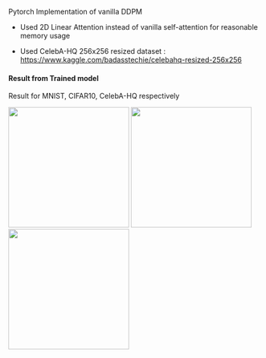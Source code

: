 Pytorch Implementation of vanilla DDPM

* Used 2D Linear Attention instead of vanilla self-attention for reasonable memory usage

* Used CelebA-HQ 256x256 resized dataset : https://www.kaggle.com/badasstechie/celebahq-resized-256x256

#### Result from Trained model
Result for MNIST, CIFAR10, CelebA-HQ respectively

<img src="https://user-images.githubusercontent.com/48702949/139891786-922270ea-a833-4760-8374-50e2599b4d34.jpg" width="240" height="240"/> <img src="https://user-images.githubusercontent.com/48702949/139892619-3f7986f9-202b-4a04-9ccd-20a379df9dbc.jpg" width="240" height="240"/> <img src="https://user-images.githubusercontent.com/48702949/139892655-55423eab-3304-41df-b680-b60958e0090a.jpg" width="240" height="240"/>

